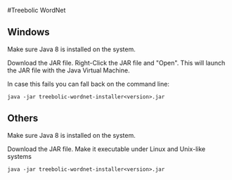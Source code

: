 #Treebolic WordNet

## Windows

Make sure Java 8 is installed on the system.

Download the JAR file.
Right-Click the JAR file and "Open". This will launch the
JAR file with the Java Virtual Machine.

In case this fails you can fall back on the command line:

	java -jar treebolic-wordnet-installer<version>.jar

## Others

Make sure Java 8 is installed on the system.
	
Download the JAR file.
Make it executable under Linux and Unix-like systems

	java -jar treebolic-wordnet-installer<version>.jar
